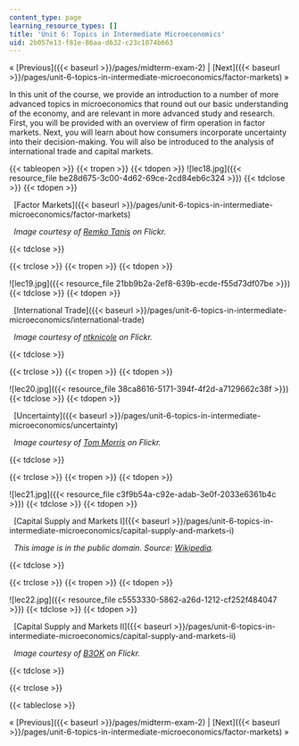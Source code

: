 ```yaml
---
content_type: page
learning_resource_types: []
title: 'Unit 6: Topics in Intermediate Microeconomics'
uid: 2b057e13-f81e-86aa-d632-c23c1074b663
---
```


« [Previous]({{< baseurl >}}/pages/midterm-exam-2) | [Next]({{< baseurl >}}/pages/unit-6-topics-in-intermediate-microeconomics/factor-markets) »

In this unit of the course, we provide an introduction to a number of more advanced topics in microeconomics that round out our basic understanding of the economy, and are relevant in more advanced study and research. First, you will be provided with an overview of firm operation in factor markets. Next, you will learn about how consumers incorporate uncertainty into their decision-making. You will also be introduced to the analysis of international trade and capital markets.

{{< tableopen >}}
{{< tropen >}}
{{< tdopen >}}
![lec18.jpg]({{< resource_file be28d675-3c00-4d62-69ce-2cd84eb6c324 >}})
{{< tdclose >}}
{{< tdopen >}}


  [Factor Markets]({{< baseurl >}}/pages/unit-6-topics-in-intermediate-microeconomics/factor-markets)

  _Image courtesy of [Remko Tanis](http://www.flickr.com/photos/remkotanis/4094323478/in/photostream/) on Flickr._


{{< tdclose >}}

{{< trclose >}}
{{< tropen >}}
{{< tdopen >}}
  
![lec19.jpg]({{< resource_file 21bb9b2a-2ef8-639b-ecde-f55d73df07be >}})
{{< tdclose >}}
{{< tdopen >}}


  [International Trade]({{< baseurl >}}/pages/unit-6-topics-in-intermediate-microeconomics/international-trade)

  _Image courtesy of [ntknicole](http://www.flickr.com/photos/ntknicole/2509289031/) on Flickr._


{{< tdclose >}}

{{< trclose >}}
{{< tropen >}}
{{< tdopen >}}
  
![lec20.jpg]({{< resource_file 38ca8616-5171-394f-4f2d-a7129662c38f >}})
{{< tdclose >}}
{{< tdopen >}}


  [Uncertainty]({{< baseurl >}}/pages/unit-6-topics-in-intermediate-microeconomics/uncertainty)

  _Image courtesy of [Tom Morris](http://www.flickr.com/photos/tommorris/241508717/) on Flickr._


{{< tdclose >}}

{{< trclose >}}
{{< tropen >}}
{{< tdopen >}}
  
![lec21.jpg]({{< resource_file c3f9b54a-c92e-adab-3e0f-2033e6361b4c >}})
{{< tdclose >}}
{{< tdopen >}}


  [Capital Supply and Markets I]({{< baseurl >}}/pages/unit-6-topics-in-intermediate-microeconomics/capital-supply-and-markets-i)

  _This image is in the public domain. Source: [Wikipedia](http://en.wikipedia.org/wiki/File:US_Inflation.png)._


{{< tdclose >}}

{{< trclose >}}
{{< tropen >}}
{{< tdopen >}}
  
![lec22.jpg]({{< resource_file c5553330-5862-a26d-1212-cf252f484047 >}})
{{< tdclose >}}
{{< tdopen >}}


  [Capital Supply and Markets II]({{< baseurl >}}/pages/unit-6-topics-in-intermediate-microeconomics/capital-supply-and-markets-ii)

  _Image courtesy of [B3OK](http://www.flickr.com/photos/b3ok/2920350568/in/photostream/) on Flickr._


{{< tdclose >}}

{{< trclose >}}

{{< tableclose >}}

« [Previous]({{< baseurl >}}/pages/midterm-exam-2) | [Next]({{< baseurl >}}/pages/unit-6-topics-in-intermediate-microeconomics/factor-markets) »